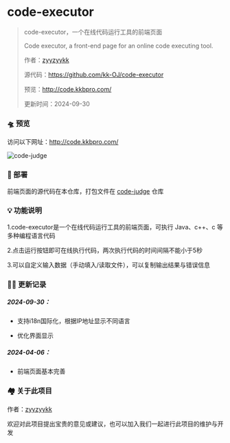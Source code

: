 # code-executor

> code-executor，一个在线代码运行工具的前端页面
>
> Code executor, a front-end page for an online code executing tool.
>
> 作者：[zyyzyykk](https://github.com/zyyzyykk/)
>
> 源代码：https://github.com/kk-OJ/code-executor
>
> 预览：http://code.kkbpro.com/
>
> 更新时间：2024-09-30

### 🛸 预览

访问以下网址：http://code.kkbpro.com/

![code-judge](http://img.kkbapps.com/judge/code-judge-1.3.png)

### 💪 部署

前端页面的源代码在本仓库，打包文件在 [code-judge](https://github.com/kk-OJ/code-judge) 仓库

### 💡 功能说明

1.code-executor是一个在线代码运行工具的前端页面，可执行 Java、c++、c 等多种编程语言代码

2.点击运行按钮即可在线执行代码，两次执行代码的时间间隔不能小于5秒

3.可以自定义输入数据（手动填入/读取文件），可以复制输出结果与错误信息

### 👨‍💻 更新记录

##### 2024-09-30：

- 支持i18n国际化，根据IP地址显示不同语言

- 优化界面显示

##### 2024-04-06：

- 前端页面基本完善

### 🏘️ 关于此项目

作者：[zyyzyykk](https://github.com/zyyzyykk/)

欢迎对此项目提出宝贵的意见或建议，也可以加入我们一起进行此项目的维护与开发
